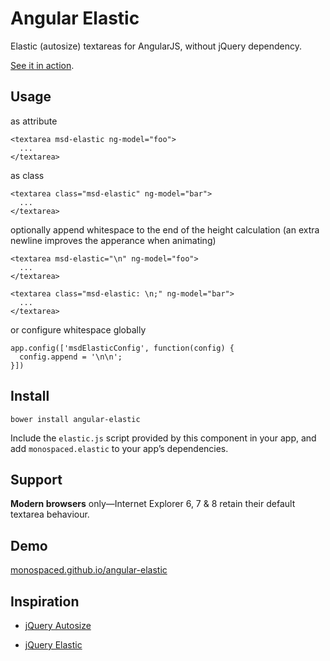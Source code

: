 Angular Elastic
===============

Elastic (autosize) textareas for AngularJS, without jQuery dependency.

[See it in action](http://monospaced.github.io/angular-elastic).

Usage
-----

as attribute

    <textarea msd-elastic ng-model="foo">
      ...
    </textarea>

as class

    <textarea class="msd-elastic" ng-model="bar">
      ...
    </textarea>

optionally append whitespace to the end of the height calculation (an extra newline improves the apperance when animating)

    <textarea msd-elastic="\n" ng-model="foo">
      ...
    </textarea>

    <textarea class="msd-elastic: \n;" ng-model="bar">
      ...
    </textarea>

or configure whitespace globally

    app.config(['msdElasticConfig', function(config) {
      config.append = '\n\n';
    }])

Install
-------

    bower install angular-elastic

Include the `elastic.js` script provided by this component in your app, and add `monospaced.elastic` to your app’s dependencies.

Support
-------

__Modern browsers__ only—Internet Explorer 6, 7 & 8 retain their default textarea behaviour.

Demo
----------------

[monospaced.github.io/angular-elastic](http://monospaced.github.io/angular-elastic)

Inspiration
----------------

* [jQuery Autosize](http://www.jacklmoore.com/autosize/)

* [jQuery Elastic](http://unwrongest.com/projects/elastic/)

